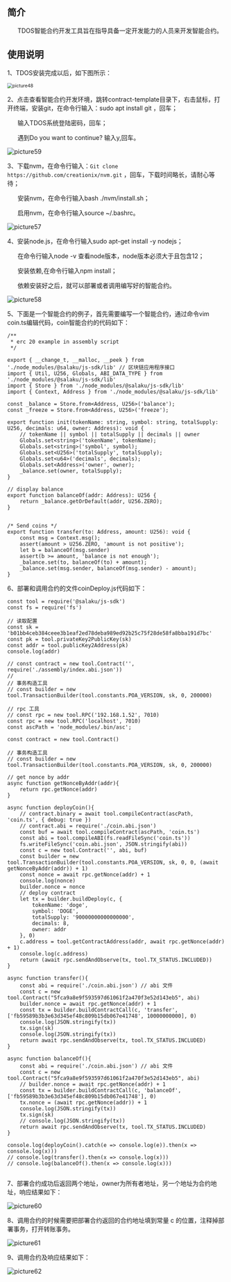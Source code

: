 ## 简介

&nbsp;&nbsp;&nbsp;&nbsp;&nbsp;&nbsp;TDOS智能合约开发工具旨在指导具备一定开发能力的人员来开发智能合约。
    
## 使用说明

1、TDOS安装完成以后，如下图所示：

<img src="../img/contract/picture48.png" alt="picture48" style="zoom:75%;" />

2、点击查看智能合约开发环境，跳转contract-template目录下，右击鼠标，打开终端，安装git，在命令行输入：sudo apt install git ，回车；

&nbsp;&nbsp;&nbsp;&nbsp;&nbsp;&nbsp;输入TDOS系统登陆密码，回车；

&nbsp;&nbsp;&nbsp;&nbsp;&nbsp;&nbsp;遇到Do you want to continue? 输入y,回车。

![picture59](../img/contract/picture59.png)

3、下载nvm，在命令行输入：`Git clone https://github.com/creationix/nvm.git` ，回车，下载时间略长，请耐心等待；

&nbsp;&nbsp;&nbsp;&nbsp;&nbsp;&nbsp;安装nvm，在命令行输入bash ./nvm/install.sh；

&nbsp;&nbsp;&nbsp;&nbsp;&nbsp;&nbsp;启用nvm，在命令行输入source ~/.bashrc。

![picture57](../img/contract/picture57.png)

4、安装node.js，在命令行输入sudo apt-get install -y nodejs；

&nbsp;&nbsp;&nbsp;&nbsp;&nbsp;&nbsp;在命令行输入node -v 查看node版本，node版本必须大于且包含12；

&nbsp;&nbsp;&nbsp;&nbsp;&nbsp;&nbsp;安装依赖,在命令行输入npm install；

&nbsp;&nbsp;&nbsp;&nbsp;&nbsp;&nbsp;依赖安装好之后，就可以部署或者调用编写好的智能合约。

![picture58](../img/contract/picture58.png)



5、下面是一个智能合约的例子，首先需要编写一个智能合约，通过命令vim  coin.ts编辑代码，coin智能合约的代码如下：

```
/**
 * erc 20 example in assembly script
 */

export { __change_t, __malloc, __peek } from './node_modules/@salaku/js-sdk/lib' // 区块链应用程序接口
import { Util, U256, Globals, ABI_DATA_TYPE } from './node_modules/@salaku/js-sdk/lib'
import { Store } from './node_modules/@salaku/js-sdk/lib'
import { Context, Address } from './node_modules/@salaku/js-sdk/lib'

const _balance = Store.from<Address, U256>('balance');
const _freeze = Store.from<Address, U256>('freeze');

export function init(tokenName: string, symbol: string, totalSupply: U256, decimals: u64, owner: Address): void {
    // tokenName || symbol || totalSupply || decimals || owner
    Globals.set<string>('tokenName', tokenName);
    Globals.set<string>('symbol', symbol);
    Globals.set<U256>('totalSupply', totalSupply);
    Globals.set<u64>('decimals', decimals);
    Globals.set<Address>('owner', owner);
    _balance.set(owner, totalSupply);
}

// display balance
export function balanceOf(addr: Address): U256 {
    return _balance.getOrDefault(addr, U256.ZERO);
}


/* Send coins */
export function transfer(to: Address, amount: U256): void {
    const msg = Context.msg();
    assert(amount > U256.ZERO, 'amount is not positive');
    let b = balanceOf(msg.sender)
    assert(b >= amount, 'balance is not enough');
    _balance.set(to, balanceOf(to) + amount);
    _balance.set(msg.sender, balanceOf(msg.sender) - amount);
}

```

6、部署和调用合约的文件coinDeploy.js代码如下：

```
const tool = require('@salaku/js-sdk')
const fs = require('fs')

// 读取配置
const sk = 'b01bb4ceb384ceee3b1eaf2ed78deba989ed92b25c75f28de58fa8bba191d7bc'
const pk = tool.privateKey2PublicKey(sk)
const addr = tool.publicKey2Address(pk)
console.log(addr)

// const contract = new tool.Contract('', require('./assembly/index.abi.json'))
//
// 事务构造工具
// const builder = new tool.TransactionBuilder(tool.constants.POA_VERSION, sk, 0, 200000)

// rpc 工具
// const rpc = new tool.RPC('192.168.1.52', 7010)
const rpc = new tool.RPC('localhost', 7010)
const ascPath = 'node_modules/.bin/asc';

const contract = new tool.Contract()

// 事务构造工具
// const builder = new tool.TransactionBuilder(tool.constants.POA_VERSION, sk, 0, 200000)

// get nonce by addr
async function getNonceByAddr(addr){
    return rpc.getNonce(addr)
}

async function deployCoin(){
    // contract.binary = await tool.compileContract(ascPath, 'coin.ts', { debug: true })
    // contract.abi = require('./coin.abi.json')
    const buf = await tool.compileContract(ascPath, 'coin.ts')
    const abi = tool.compileABI(fs.readFileSync('coin.ts'))
    fs.writeFileSync('coin.abi.json', JSON.stringify(abi))
    const c = new tool.Contract('', abi, buf)
    const builder = new tool.TransactionBuilder(tool.constants.POA_VERSION, sk, 0, 0, (await getNonceByAddr(addr)) + 1)
    const nonce = await rpc.getNonce(addr) + 1
    console.log(nonce)
    builder.nonce = nonce
    // deploy contract
    let tx = builder.buildDeploy(c, {
        tokenName: 'doge',
        symbol: 'DOGE',
        totalSupply: '90000000000000000',
        decimals: 8,
        owner: addr
    }, 0)
    c.address = tool.getContractAddress(addr, await rpc.getNonce(addr) + 1)
    console.log(c.address)
    return (await rpc.sendAndObserve(tx, tool.TX_STATUS.INCLUDED))
}

async function transfer(){
    const abi = require('./coin.abi.json') // abi 文件
    const c = new tool.Contract("5fca9a8e9f593597d61061f2a470f3e52d143eb5", abi)
    builder.nonce = await rpc.getNonce(addr) + 1
    const tx = builder.buildContractCall(c, 'transfer', ['fb59589b3b3e63d345ef48c809b15db067e41748', 10000000000], 0)
    console.log(JSON.stringify(tx))
    tx.sign(sk)
    console.log(JSON.stringify(tx))
    return await rpc.sendAndObserve(tx, tool.TX_STATUS.INCLUDED)
}

async function balanceOf(){
    const abi = require('./coin.abi.json') // abi 文件
    const c = new tool.Contract("5fca9a8e9f593597d61061f2a470f3e52d143eb5", abi)
    // builder.nonce = await rpc.getNonce(addr) + 1
    const tx = builder.buildContractCall(c, 'balanceOf', ['fb59589b3b3e63d345ef48c809b15db067e41748'], 0)
    tx.nonce = (await rpc.getNonce(addr)) + 1
    console.log(JSON.stringify(tx))
    tx.sign(sk)
    // console.log(JSON.stringify(tx))
    return await rpc.sendAndObserve(tx, tool.TX_STATUS.INCLUDED)
}

console.log(deployCoin().catch(e => console.log(e)).then(x => console.log(x)))
// console.log(transfer().then(x => console.log(x)))
// console.log(balanceOf().then(x => console.log(x)))


```

7、部署合约成功后返回两个地址，owner为所有者地址，另一个地址为合约地址，响应结果如下：

![picture60](../img/contract/picture60.png)

8、调用合约的时候需要把部署合约返回的合约地址填到常量 c 的位置，注释掉部署事务，打开转账事务。

![picture61](../img/contract/picture61.png)

9、调用合约及响应结果如下：

![picture62](../img/contract/picture62.png)